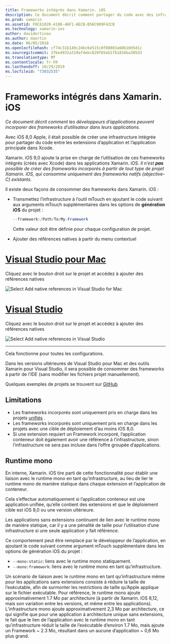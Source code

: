 ```yaml
---
title: Frameworks intégrés dans Xamarin. iOS
description: Ce document décrit comment partager du code avec des infrastructures incorporées dans une application Xamarin. iOS. Pour ce faire, vous pouvez utiliser l’outil mTouch ou les références natives.
ms.prod: xamarin
ms.assetid: F8C61020-4106-46F1-AECB-B56C909F42CB
ms.technology: xamarin-ios
author: davidortinau
ms.author: daortin
ms.date: 06/05/2018
ms.openlocfilehash: cf74c31b149c24bc6e515c0f00803a60b10d5d1c
ms.sourcegitcommit: 2fbe4932a319af4ebc829f65eb1fb1816ba305d3
ms.translationtype: MT
ms.contentlocale: fr-FR
ms.lasthandoff: 10/29/2019
ms.locfileid: "73032535"
---
```

# <a name="embedded-frameworks-in-xamarinios"></a>Frameworks intégrés dans Xamarin. iOS

_Ce document décrit comment les développeurs d’applications peuvent incorporer des frameworks d’utilisateur dans leurs applications._

Avec iOS 8,0 Apple, il était possible de créer une infrastructure intégrée pour partager du code entre les extensions d’application et l’application principale dans Xcode.

Xamarin. iOS 9,0 ajoute la prise en charge de l’utilisation de ces frameworks intégrés (créés avec Xcode) dans les applications Xamarin. iOS. *Il n’est **pas** possible de créer des frameworks incorporés à partir de tout type de projet Xamarin. iOS, qui consomme uniquement des frameworks natifs (objective-C) existants.*

Il existe deux façons de consommer des frameworks dans Xamarin. iOS :

- Transmettez l’infrastructure à l’outil mTouch en ajoutant le code suivant aux arguments mTouch supplémentaires dans les options de **génération iOS** du projet :

  ```csharp
  --framework:/Path/To/My.Framework
  ```

  Cette valeur doit être définie pour chaque configuration de projet.

- Ajouter des références natives à partir du menu contextuel

# <a name="visual-studio-for-mactabmacos"></a>[Visual Studio pour Mac](#tab/macos)

Cliquez avec le bouton droit sur le projet et accédez à ajouter des références natives

![](embedded-frameworks-images/xam-native-refs.png "Select Add native references in Visual Studio for Mac")

# <a name="visual-studiotabwindows"></a>[Visual Studio](#tab/windows)

Cliquez avec le bouton droit sur le projet et accédez à ajouter des références natives

![](embedded-frameworks-images/vs-native-refs.png "Select Add native references in Visual Studio")

-----

  Cela fonctionne pour toutes les configurations.

Dans les versions ultérieures de Visual Studio pour Mac et des outils Xamarin pour Visual Studio, il sera possible de consommer des frameworks à partir de l’IDE (sans modifier les fichiers projet manuellement).

Quelques exemples de projets se trouvent sur [GitHub](https://github.com/rolfbjarne/embedded-frameworks)

## <a name="limitations"></a>Limitations

- Les frameworks incorporés sont uniquement pris en charge dans les projets [unifiés](~/cross-platform/macios/unified/index.md) .
- Les frameworks incorporés sont uniquement pris en charge dans les projets avec une cible de déploiement d’au moins iOS 8,0.
- Si une extension requiert un Framework incorporé, l’application conteneur doit également avoir une référence à l’infrastructure, sinon l’infrastructure ne sera pas incluse dans l’offre groupée d’applications.

## <a name="the-mono-runtime"></a>Runtime mono

En interne, Xamarin. iOS tire parti de cette fonctionnalité pour établir une liaison avec le runtime mono en tant qu’infrastructure, au lieu de lier le runtime mono de manière statique dans chaque extension et l’application de conteneur.

Cela s’effectue automatiquement si l’application conteneur est une application unifiée, qu’elle contient des extensions et que le déploiement cible est iOS 8,0 ou une version ultérieure.

Les applications sans extensions continuent de lien avec le runtime mono de manière statique, car il y a une pénalité de taille pour l’utilisation d’une infrastructure si une seule application y fait référence.

Ce comportement peut être remplacé par le développeur de l’application, en ajoutant le code suivant comme argument mTouch supplémentaire dans les options de génération iOS du projet :

- `--mono:static`: liens avec le runtime mono statiquement.
- `--mono:framework`: liens avec le runtime mono en tant qu’infrastructure.

Un scénario de liaison avec le runtime mono en tant qu’infrastructure même pour les applications sans extensions consiste à réduire la taille de l’exécutable, afin de surmonter les restrictions de taille qu’Apple applique sur le fichier exécutable. Pour référence, le runtime mono ajoute approximativement 1.7 Mo par architecture (à partir de Xamarin. iOS 8,12, mais son variation entre les versions, et même entre les applications). L’infrastructure mono ajoute approximativement 2,3 Mo par architecture, ce qui signifie que pour une application à architecture unique sans extensions, le fait que le lien de l’application avec le runtime mono en tant qu’infrastructure réduit la taille de l’exécutable d’environ 1.7 Mo, mais ajoute un Framework ~ 2.3 Mo, résultant dans un aucune d’application ~ 0,6 Mo plus grand.
